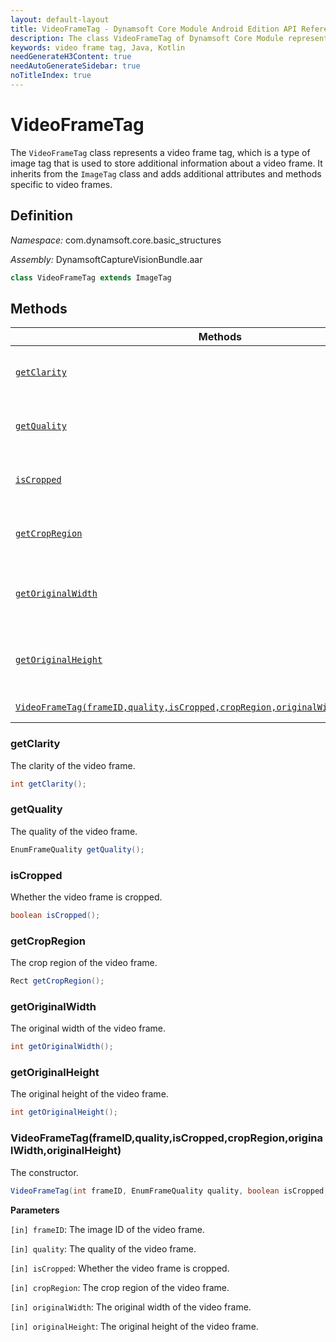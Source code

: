 ```yaml
---
layout: default-layout
title: VideoFrameTag - Dynamsoft Core Module Android Edition API Reference
description: The class VideoFrameTag of Dynamsoft Core Module represents a video frame tag, which is a type of image tag that is used to store additional information about a video frame. It inherits from the ImageTag class and adds additional attributes and methods specific to video frames.
keywords: video frame tag, Java, Kotlin
needGenerateH3Content: true
needAutoGenerateSidebar: true
noTitleIndex: true
---
```


# VideoFrameTag

The `VideoFrameTag` class represents a video frame tag, which is a type of image tag that is used to store additional information about a video frame. It inherits from the `ImageTag` class and adds additional attributes and methods specific to video frames.

## Definition

*Namespace:* com.dynamsoft.core.basic_structures

*Assembly:* DynamsoftCaptureVisionBundle.aar

```java
class VideoFrameTag extends ImageTag
```

## Methods

| Methods | Description |
| ---------- | ----------- |
| [`getClarity`](#getquality) | Get the clarity of the video frame. |
| [`getQuality`](#getquality) | Get the quality of the video frame. |
| [`isCropped`](#iscropped) | Check whether the video frame is cropped. |
| [`getCropRegion`](#getcropregion) | Get the crop region of the video frame. |
| [`getOriginalWidth`](#getoriginalwidth) | Get the original width of the video frame. |
| [`getOriginalHeight`](#getoriginalheight) | Get the original height of the video frame. |
| [`VideoFrameTag(frameID,quality,isCropped,cropRegion,originalWidth,originalHeight)`](#videoframetagframeidqualityiscroppedcropregionoriginalwidthoriginalheight) | The constructor. |

### getClarity

The clarity of the video frame.

```java
int getClarity();
```

### getQuality

The quality of the video frame.

```java
EnumFrameQuality getQuality();
```

### isCropped

Whether the video frame is cropped.

```java
boolean isCropped();
```

### getCropRegion

The crop region of the video frame.

```java
Rect getCropRegion();
```

### getOriginalWidth

The original width of the video frame.

```java
int getOriginalWidth();
```

### getOriginalHeight

The original height of the video frame.

```java
int getOriginalHeight();
```

### VideoFrameTag(frameID,quality,isCropped,cropRegion,originalWidth,originalHeight)

The constructor.

```java
VideoFrameTag(int frameID, EnumFrameQuality quality, boolean isCropped, Rect cropRegion, int originalWidth, int originalHeight);
```

**Parameters**

`[in] frameID`: The image ID of the video frame.  

`[in] quality`: The quality of the video frame.  

`[in] isCropped`: Whether the video frame is cropped.  

`[in] cropRegion`: The crop region of the video frame.  

`[in] originalWidth`: The original width of the video frame.  

`[in] originalHeight`: The original height of the video frame.
